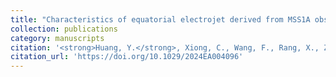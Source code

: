 ```yaml
---
title: "Characteristics of equatorial electrojet derived from MSS1A observation: Initial result"
collection: publications
category: manuscripts
citation: '<strong>Huang, Y.</strong>, Xiong, C., Wang, F., Rang, X., Zhou, Y., Qian, B., et al. (2025). Characteristics of equatorial electrojet derived from MSS1A observation: Initial result. Earth and Space Science, 12, e2024EA004096. https://doi.org/10.1029/2024EA004096'
citation_url: 'https://doi.org/10.1029/2024EA004096'
---
```

